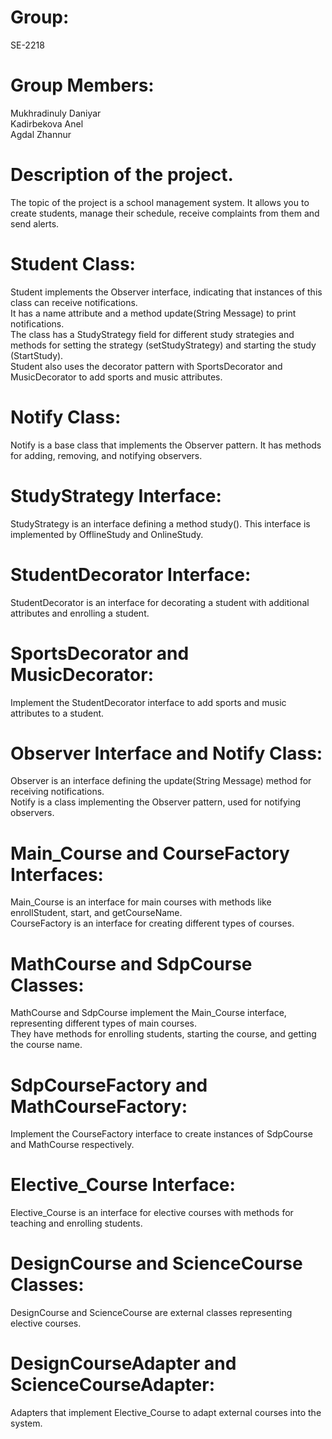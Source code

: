 # Group: 
SE-2218

# Group Members:
Mukhradinuly Daniyar  
Kadirbekova Anel  
Agdal Zhannur  

# Description of the project.
The topic of the project is a school management system. It allows you to create students, manage their schedule, receive complaints from them and send alerts.  

# Student Class:
Student implements the Observer interface, indicating that instances of this class can receive notifications.  
It has a name attribute and a method update(String Message) to print notifications.  
The class has a StudyStrategy field for different study strategies and methods for setting the strategy (setStudyStrategy) and starting the study (StartStudy).  
Student also uses the decorator pattern with SportsDecorator and MusicDecorator to add sports and music attributes.  

# Notify Class:
Notify is a base class that implements the Observer pattern. It has methods for adding, removing, and notifying observers.  

# StudyStrategy Interface:
StudyStrategy is an interface defining a method study(). This interface is implemented by OfflineStudy and OnlineStudy.  

# StudentDecorator Interface:
StudentDecorator is an interface for decorating a student with additional attributes and enrolling a student.  

# SportsDecorator and MusicDecorator:
Implement the StudentDecorator interface to add sports and music attributes to a student.  

# Observer Interface and Notify Class:
Observer is an interface defining the update(String Message) method for receiving notifications.  
Notify is a class implementing the Observer pattern, used for notifying observers.  

# Main_Course and CourseFactory Interfaces:
Main_Course is an interface for main courses with methods like enrollStudent, start, and getCourseName.  
CourseFactory is an interface for creating different types of courses.  

# MathCourse and SdpCourse Classes:
MathCourse and SdpCourse implement the Main_Course interface, representing different types of main courses.  
They have methods for enrolling students, starting the course, and getting the course name.  

# SdpCourseFactory and MathCourseFactory:
Implement the CourseFactory interface to create instances of SdpCourse and MathCourse respectively.  

# Elective_Course Interface:
Elective_Course is an interface for elective courses with methods for teaching and enrolling students.  

# DesignCourse and ScienceCourse Classes:
DesignCourse and ScienceCourse are external classes representing elective courses.

# DesignCourseAdapter and ScienceCourseAdapter:
Adapters that implement Elective_Course to adapt external courses into the system.
